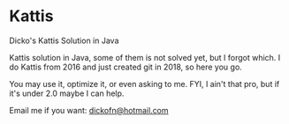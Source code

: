 # Kattis
Dicko's Kattis Solution in Java

Kattis solution in Java, some of them is not solved yet, but I forgot which. 
I do Kattis from 2016 and just created git in 2018, so here you go. 

You may use it, optimize it, or even asking to me.
FYI, I ain't that pro, but if it's under 2.0 maybe I can help.

Email me if you want: dickofn@hotmail.com

